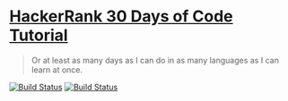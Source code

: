 # [HackerRank 30 Days of Code Tutorial](https://www.hackerrank.com/domains/tutorials/30-days-of-code) 

> Or at least as many days as I can do in as many languages as I can learn at once.

[![Build Status](https://semaphoreci.com/api/v1/gahancorpcfo/thirty-days-of-code/branches/master/badge.svg)](https://semaphoreci.com/gahancorpcfo/thirty-days-of-code)  [![Build Status](https://travis-ci.org/gahan-corporation/thirty-days-of-code.svg?branch=master)](https://travis-ci.org/gahan-corporation/thirty-days-of-code)
